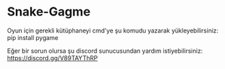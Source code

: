 # Snake-Gagme

Oyun için gerekli kütüphaneyi cmd'ye şu komudu yazarak yükleyebilirsiniz: pip install pygame

Eğer bir sorun olursa şu discord sunucusundan yardım istiyebilirsiniz: https://discord.gg/V89TAYThRP
